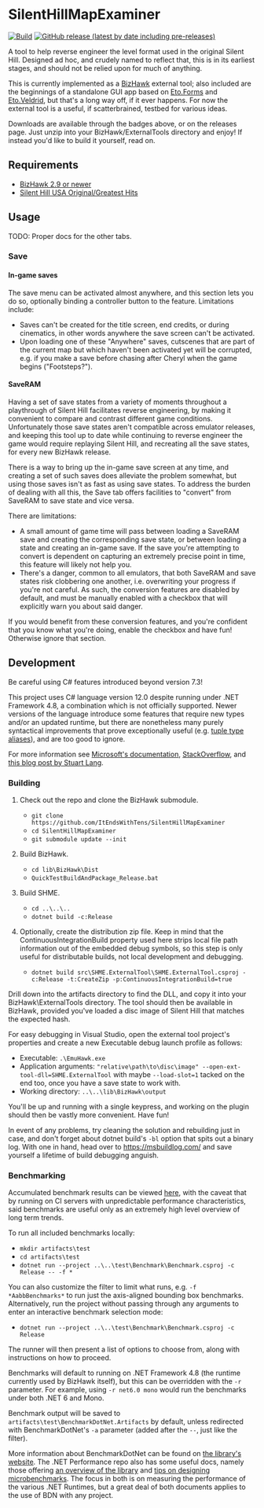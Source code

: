 
  # SilentHillMapExaminer

  [![Build](https://github.com/ItEndsWithTens/SilentHillMapExaminer/actions/workflows/build.yml/badge.svg)](https://github.com/ItEndsWithTens/SilentHillMapExaminer/actions/workflows/build.yml) [![GitHub release (latest by date including pre-releases)](https://img.shields.io/github/v/release/ItEndsWithTens/SilentHillMapExaminer?include_prereleases)](https://github.com/ItEndsWithTens/SilentHillMapExaminer/releases/tag/latest)

  A tool to help reverse engineer the level format used in the original Silent Hill. Designed ad hoc, and crudely named to reflect that, this is in its earliest stages, and should not be relied upon for much of anything.

  This is currently implemented as a [BizHawk](https://github.com/TASVideos/BizHawk) external tool; also included are the beginnings of a standalone GUI app based on [Eto.Forms](https://github.com/picoe/Eto) and [Eto.Veldrid](https://github.com/picoe/Eto.Veldrid), but that's a long way off, if it ever happens. For now the external tool is a useful, if scatterbrained, testbed for various ideas.

  Downloads are available through the badges above, or on the releases page. Just unzip into your BizHawk/ExternalTools directory and enjoy! If instead you'd like to build it yourself, read on.



  ## Requirements

  - [BizHawk 2.9 or newer](https://github.com/TASEmulators/BizHawk/releases)
  - [Silent Hill USA Original/Greatest Hits](http://redump.org/disc/137/)



  ## Usage

  TODO: Proper docs for the other tabs.

  ### Save

  #### In-game saves
  The save menu can be activated almost anywhere, and this section lets you do so, optionally binding a controller button to the feature. Limitations include:

   - Saves can't be created for the title screen, end credits, or during cinematics, in other words anywhere the save screen can't be activated.
   - Upon loading one of these "Anywhere" saves, cutscenes that are part of the current map but which haven't been activated yet will be corrupted, e.g. if you make a save before chasing after Cheryl when the game begins ("Footsteps?").

  #### SaveRAM
  Having a set of save states from a variety of moments throughout a playthrough of Silent Hill facilitates reverse engineering, by making it convenient to compare and contrast different game conditions. Unfortunately those save states aren't compatible across emulator releases, and keeping this tool up to date while continuing to reverse engineer the game would require replaying Silent Hill, and recreating all the save states, for every new BizHawk release.

  There is a way to bring up the in-game save screen at any time, and creating a set of such saves does alleviate the problem somewhat, but using those saves isn't as fast as using save states. To address the burden of dealing with all this, the Save tab offers facilities to "convert" from SaveRAM to save state and vice versa.

  There are limitations:
   - A small amount of game time will pass between loading a SaveRAM save and creating the corresponding save state, or between loading a state and creating an in-game save. If the save you're attempting to convert is dependent on capturing an extremely precise point in time, this feature will likely not help you.
   - There's a danger, common to all emulators, that both SaveRAM and save states risk clobbering one another, i.e. overwriting your progress if you're not careful. As such, the conversion features are disabled by default, and must be manually enabled with a checkbox that will explicitly warn you about said danger.

  If you would benefit from these conversion features, and you're confident that you know what you're doing, enable the checkbox and have fun! Otherwise ignore that section.



  ## Development

  Be careful using C# features introduced beyond version 7.3!

  This project uses C# language version 12.0 despite running under .NET Framework 4.8, a combination which is not officially supported. Newer versions of the language introduce some features that require new types and/or an updated runtime, but there are nonetheless many purely syntactical improvements that prove exceptionally useful (e.g. [tuple type aliases](https://learn.microsoft.com/en-us/dotnet/csharp/language-reference/builtin-types/value-tuples#tuple-field-names)), and are too good to ignore.

  For more information see [Microsoft's documentation](https://learn.microsoft.com/en-us/dotnet/csharp/language-reference/configure-language-version), [StackOverflow](https://stackoverflow.com/questions/56651472/does-c-sharp-8-support-the-net-framework), and [this blog post by Stuart Lang](https://stu.dev/csharp8-doing-unsupported-things/).

  ### Building

  1. Check out the repo and clone the BizHawk submodule.
     - `git clone https://github.com/ItEndsWithTens/SilentHillMapExaminer`
     - `cd SilentHillMapExaminer`
     - `git submodule update --init`

  2. Build BizHawk.
     - `cd lib\BizHawk\Dist`
     - `QuickTestBuildAndPackage_Release.bat`

  3. Build SHME.
     - `cd ..\..\..`
     - `dotnet build -c:Release`

  4. Optionally, create the distribution zip file. Keep in mind that the ContinuousIntegrationBuild property used here strips local file path information out of the embedded debug symbols, so this step is only useful for distributable builds, not local development and debugging.
     - `dotnet build src\SHME.ExternalTool\SHME.ExternalTool.csproj -c:Release -t:CreateZip -p:ContinuousIntegrationBuild=true`

  Drill down into the artifacts directory to find the DLL, and copy it into your BizHawk\ExternalTools directory. The tool should then be available in BizHawk, provided you've loaded a disc image of Silent Hill that matches the expected hash.

  For easy debugging in Visual Studio, open the external tool project's properties and create a new Executable debug launch profile as follows:

   - Executable: `.\EmuHawk.exe`
   - Application arguments: `"relative\path\to\disc\image" --open-ext-tool-dll=SHME.ExternalTool` with maybe `--load-slot=1` tacked on the end too, once you have a save state to work with.
   - Working directory: `..\..\lib\BizHawk\output`

  You'll be up and running with a single keypress, and working on the plugin should then be vastly more convenient. Have fun!

  In event of any problems, try cleaning the solution and rebuilding just in case, and don't forget about dotnet build's `-bl` option that spits out a binary log. With one in hand, head over to https://msbuildlog.com/ and save yourself a lifetime of build debugging anguish.



  ### Benchmarking

  Accumulated benchmark results can be viewed [here](https://itendswithtens.github.io/PerfTrendsWithTens/SHME/bench/), with the caveat that by running on CI servers with unpredictable performance characteristics, said benchmarks are useful only as an extremely high level overview of long term trends.

  To run all included benchmarks locally:
   - `mkdir artifacts\test`
   - `cd artifacts\test`
   - `dotnet run --project ..\..\test\Benchmark\Benchmark.csproj -c Release -- -f *`

  You can also customize the filter to limit what runs, e.g. `-f *AabbBenchmarks*` to run just the axis-aligned bounding box benchmarks. Alternatively, run the project without passing through any arguments to enter an interactive benchmark selection mode:
   - `dotnet run --project ..\..\test\Benchmark\Benchmark.csproj -c Release`

  The runner will then present a list of options to choose from, along with instructions on how to proceed.

  Benchmarks will default to running on .NET Framework 4.8 (the runtime currently used by BizHawk itself), but this can be overridden with the `-r` parameter. For example, using `-r net6.0 mono` would run the benchmarks under both .NET 6 and Mono.

  Benchmark output will be saved to `artifacts\test\BenchmarkDotNet.Artifacts` by default, unless redirected with BenchmarkDotNet's `-a` parameter (added after the `--`, just like the filter).

  More information about BenchmarkDotNet can be found on [the library's website](https://benchmarkdotnet.org/). The .NET Performance repo also has some useful docs, namely those offering [an overview of the library](https://github.com/dotnet/performance/blob/main/docs/benchmarkdotnet.md) and [tips on designing microbenchmarks](https://github.com/dotnet/performance/blob/main/docs/microbenchmark-design-guidelines.md). The focus in both is on measuring the performance of the various .NET Runtimes, but a great deal of both documents applies to the use of BDN with any project.